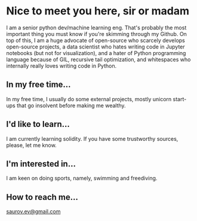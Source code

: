 # Nice to meet you here, sir or madam

I am a senior python dev/machine learning eng. That's probably the most important thing you must know if you're skimming through my Github. On top of this, I am a huge advocate of open-source who scarcely develops open-source projects, a data scientist who hates writing code in Jupyter notebooks (but not for visualization), and a hater of Python programming language because of GIL, recursive tail optimization, and whitespaces who internally really loves writing code in Python.

## In my free time...

In my free time, I usually do some external projects, mostly unicorn start-ups that go insolvent before making me wealthy.


## I'd like to learn...

I am currently learning solidity. If you have some trustworthy sources, please, let me know.

## I'm interested in...
I am keen on doing sports, namely, swimming and freediving. 

## How to reach me...
saurov.ev@gmail.com
